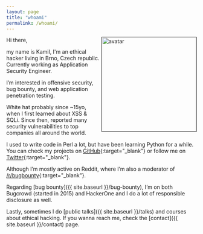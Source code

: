 ```yaml
---
layout: page
title: "whoami"
permalink: /whoami/
---
```


<img align="right" height="250" src="{{ site.baseurl }}/assets/img/avatar.jpg" border="1" alt="avatar" title="Kamil Vavra">

Hi there,

my name is Kamil, I'm an ethical hacker living in Brno, Czech republic. Currently working as Application Security Engineer.

I’m interested in offensive security, bug bounty, and web application penetration testing.

White hat probably since ~15yo, when I first learned about XSS & SQLi. Since then, reported many security vulnerabilities to top companies all around the world.

I used to write code in Perl a lot, but have been learning Python for a while. You can check my projects on [GitHub](https://github.com/vavkamil){:target="_blank"} or follow me on [Twitter](https://twitter.com/vavkamil){:target="_blank"}.

Although I’m mostly active on Reddit, where I’m also a moderator of [/r/bugbounty](https://reddit.com/u/_vavkamil_){:target="_blank"}.

Regarding [bug bounty]({{ site.baseurl }}/bug-bounty), I’m on both Bugcrowd (started in 2015) and HackerOne and I do a lot of responsible disclosure as well.

Lastly, sometimes I do [public talks]({{ site.baseurl }}/talks) and courses about ethical hacking. If you wanna reach me, check the [contact]({{ site.baseurl }}/contact) page. 
